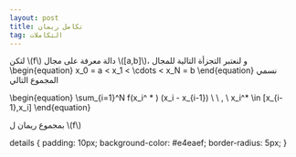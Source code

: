 ```yaml
---
layout: post
title: تكامل ريمان
tag: التكاملات
---
```



لتكن \\(f\\) دالة معرفة على مجال \\([a,b]\\)، و لنعتبر التجزأة  التالية للمجال
\begin{equation}
x_0 = a < x_1 < \cdots < x_N = b
\end{equation}
 نسمي المجموع التالي
 
\begin{equation}
\sum_{i=1}^N f(x_i^ * ) (x_i - x_{i-1}) \ \ , \ x_i^* \in [x_{i-1},x_i]
\end{equation}

 بمجموع ريمان ل \\(f\\)


<div class="sage">
  <script type="text/x-sage">
f(x) = sqrt(x) ### The function.
a = 1 ### The lower bound.
b = 9 ### The upper bound.
m = 4
t = 0 ### 0 for a left Riemann sum, 1 for a right one, 0.5 for a middle one.
@interact
def midpoint(n = slider(1,40,1,m)):
###############################################################################################
   I = integral(f(x), x, a, b).n(digits=5)
   delta = (b-a)/n; tdelta = t*delta; xk = a; L = []; S = 0
   for k in range(n):
      L = L + [(xk, 0)]
      y = f(xk+tdelta)
      S = S + y
      L = L + [(xk,y)]
      xk = xk + delta
      L = L + [(xk, y)]
   S = delta*S.n(digits=5)
   pretty_print('Integral = %s'%I)
   pretty_print('Riemann sums = %s'%S)
   L = L + [(xk,0)]
   G = plot(f(x), (x, a-1, b+1), color = 'red', thickness = 1)
   G = G + plot(f(x), (x, a, b), color = 'green', thickness = 1, fill = true, fillcolor = 'blue')
   G = G + polygon(L, edgecolor = 'black', rgbcolor = (t,t^2,1-t))
   G.show(aspect_ratio = 'automatic')

   
  </script>
</div>




<div class="sage">
  <script type="text/x-sage">
f(x) = sqrt(x) ### The function.
a = 1 ### The lower bound.
b = 9 ### The upper bound.
G = plot(f(x), (x, a-1, b+1), color = 'red', thickness = 1)
G = G + plot(f(x), (x, a, b), color = 'green', thickness = 1, fill = true, fillcolor = 'grey')
G.show(aspect_ratio = 'automatic')
  </script>
</div>



details {
  padding: 10px;
  background-color: #e4eaef;
  border-radius: 5px;
}
